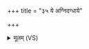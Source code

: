 +++
title = "३५ ये अग्निदग्धाये"

+++
<details><summary>मूलम् (VS)</summary>

ये अ॑ग्निद॒ग्धाये अन॑ग्निदग्धा॒ मध्ये॑ दि॒वः स्व॒धया॑ मा॒दय॑न्ते।  
त्वं तान्वे॑त्थ॒ यदि॒ तेजा॑तवेदः स्व॒धया॑ य॒ज्ञं स्वधि॑तिं जुषन्ताम् ॥
</details>